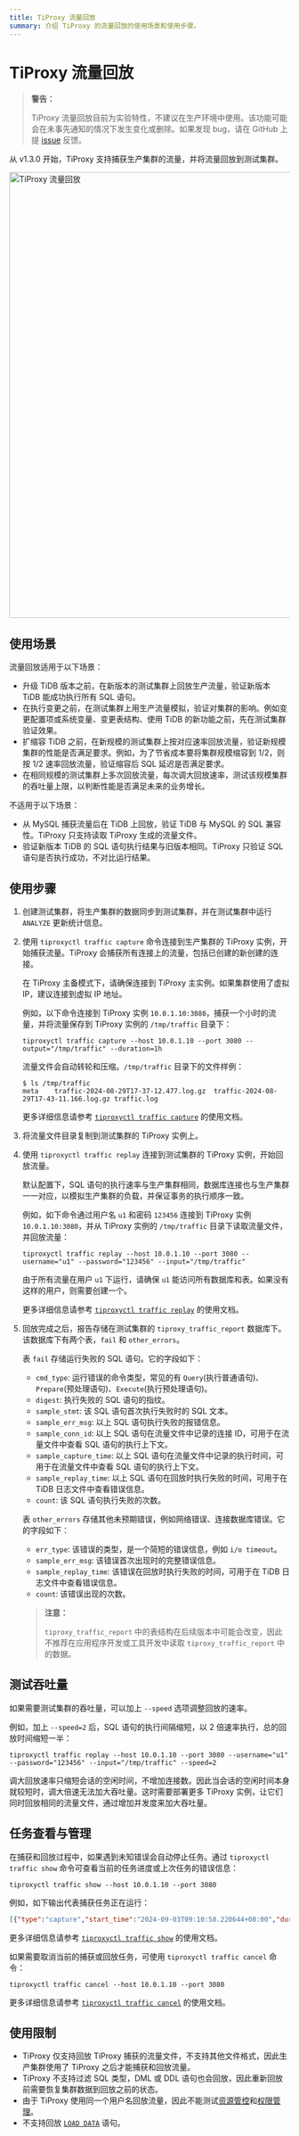 ```yaml
---
title: TiProxy 流量回放
summary: 介绍 TiProxy 的流量回放的使用场景和使用步骤。
---
```


# TiProxy 流量回放

> **警告：**
>
> TiProxy 流量回放目前为实验特性，不建议在生产环境中使用。该功能可能会在未事先通知的情况下发生变化或删除。如果发现 bug，请在 GitHub 上提 [issue](https://github.com/pingcap/tiproxy/issues) 反馈。

从 v1.3.0 开始，TiProxy 支持捕获生产集群的流量，并将流量回放到测试集群。

<img src="https://download.pingcap.com/images/docs-cn/tiproxy/tiproxy-traffic-replay.png" alt="TiProxy 流量回放" width="800" />

## 使用场景

流量回放适用于以下场景：

- 升级 TiDB 版本之前，在新版本的测试集群上回放生产流量，验证新版本 TiDB 能成功执行所有 SQL 语句。
- 在执行变更之前，在测试集群上用生产流量模拟，验证对集群的影响。例如变更配置项或系统变量、变更表结构、使用 TiDB 的新功能之前，先在测试集群验证效果。
- 扩缩容 TiDB 之前，在新规模的测试集群上按对应速率回放流量，验证新规模集群的性能是否满足要求。例如，为了节省成本要将集群规模缩容到 1/2，则按 1/2 速率回放流量，验证缩容后 SQL 延迟是否满足要求。
- 在相同规模的测试集群上多次回放流量，每次调大回放速率，测试该规模集群的吞吐量上限，以判断性能是否满足未来的业务增长。

不适用于以下场景：

- 从 MySQL 捕获流量后在 TiDB 上回放，验证 TiDB 与 MySQL 的 SQL 兼容性。TiProxy 只支持读取 TiProxy 生成的流量文件。
- 验证新版本 TiDB 的 SQL 语句执行结果与旧版本相同。TiProxy 只验证 SQL 语句是否执行成功，不对比运行结果。

## 使用步骤

1. 创建测试集群，将生产集群的数据同步到测试集群，并在测试集群中运行 `ANALYZE` 更新统计信息。
2. 使用 `tiproxyctl traffic capture` 命令连接到生产集群的 TiProxy 实例，开始捕获流量。TiProxy 会捕获所有连接上的流量，包括已创建的新创建的连接。

    在 TiProxy 主备模式下，请确保连接到 TiProxy 主实例。如果集群使用了虚拟 IP，建议连接到虚拟 IP 地址。

    例如，以下命令连接到 TiProxy 实例 `10.0.1.10:3080`，捕获一个小时的流量，并将流量保存到 TiProxy 实例的 `/tmp/traffic` 目录下：
    
    ```shell
    tiproxyctl traffic capture --host 10.0.1.10 --port 3080 --output="/tmp/traffic" --duration=1h
    ```

    流量文件会自动转轮和压缩。`/tmp/traffic` 目录下的文件样例：

    ```shell
    $ ls /tmp/traffic
    meta    traffic-2024-08-29T17-37-12.477.log.gz  traffic-2024-08-29T17-43-11.166.log.gz traffic.log
    ```
    
    更多详细信息请参考 [`tiproxyctl traffic capture`](/tiproxy/tiproxy-command-line-flags.md#traffic-capture) 的使用文档。

3. 将流量文件目录复制到测试集群的 TiProxy 实例上。
4. 使用 `tiproxyctl traffic replay` 连接到测试集群的 TiProxy 实例，开始回放流量。

    默认配置下，SQL 语句的执行速率与生产集群相同，数据库连接也与生产集群一一对应，以模拟生产集群的负载，并保证事务的执行顺序一致。

    例如，如下命令通过用户名 `u1` 和密码 `123456` 连接到 TiProxy 实例 `10.0.1.10:3080`，并从 TiProxy 实例的 `/tmp/traffic` 目录下读取流量文件，并回放流量：

    ```shell
    tiproxyctl traffic replay --host 10.0.1.10 --port 3080 --username="u1" --password="123456" --input="/tmp/traffic"
    ```

    由于所有流量在用户 `u1` 下运行，请确保 `u1` 能访问所有数据库和表。如果没有这样的用户，则需要创建一个。

    更多详细信息请参考 [`tiproxyctl traffic replay`](/tiproxy/tiproxy-command-line-flags.md#traffic-replay) 的使用文档。

5. 回放完成之后，报告存储在测试集群的 `tiproxy_traffic_report` 数据库下。该数据库下有两个表，`fail` 和 `other_errors`。

    表 `fail` 存储运行失败的 SQL 语句。它的字段如下：

    - `cmd_type`: 运行错误的命令类型，常见的有 `Query`(执行普通语句)、`Prepare`(预处理语句)、`Execute`(执行预处理语句)。
    - `digest`: 执行失败的 SQL 语句的指纹。
    - `sample_stmt`: 该 SQL 语句首次执行失败时的 SQL 文本。
    - `sample_err_msg`: 以上 SQL 语句执行失败的报错信息。
    - `sample_conn_id`: 以上 SQL 语句在流量文件中记录的连接 ID，可用于在流量文件中查看 SQL 语句的执行上下文。
    - `sample_capture_time`: 以上 SQL 语句在流量文件中记录的执行时间，可用于在流量文件中查看 SQL 语句的执行上下文。
    - `sample_replay_time`: 以上 SQL 语句在回放时执行失败的时间，可用于在 TiDB 日志文件中查看错误信息。
    - `count`: 该 SQL 语句执行失败的次数。

    表 `other_errors` 存储其他未预期错误，例如网络错误、连接数据库错误。它的字段如下：

    - `err_type`: 该错误的类型，是一个简短的错误信息，例如 `i/o timeout`。
    - `sample_err_msg`: 该错误首次出现时的完整错误信息。
    - `sample_replay_time`: 该错误在回放时执行失败的时间，可用于在 TiDB 日志文件中查看错误信息。
    - `count`: 该错误出现的次数。

    > **注意：**
    >
    > `tiproxy_traffic_report` 中的表结构在后续版本中可能会改变，因此不推荐在应用程序开发或工具开发中读取 `tiproxy_traffic_report` 中的数据。

## 测试吞吐量

如果需要测试集群的吞吐量，可以加上 `--speed` 选项调整回放的速率。

例如，加上 `--speed=2` 后，SQL 语句的执行间隔缩短，以 2 倍速率执行，总的回放时间缩短一半：

```shell
tiproxyctl traffic replay --host 10.0.1.10 --port 3080 --username="u1" --password="123456" --input="/tmp/traffic" --speed=2
```

调大回放速率只缩短会话的空闲时间，不增加连接数。因此当会话的空闲时间本身就较短时，调大倍速无法加大吞吐量。这时需要部署更多 TiProxy 实例，让它们同时回放相同的流量文件，通过增加并发度来加大吞吐量。

## 任务查看与管理

在捕获和回放过程中，如果遇到未知错误会自动停止任务。通过 `tiproxyctl traffic show` 命令可查看当前的任务进度或上次任务的错误信息：

```shell
tiproxyctl traffic show --host 10.0.1.10 --port 3080
```

例如，如下输出代表捕获任务正在运行：

```json
[{"type":"capture","start_time":"2024-09-03T09:10:58.220644+08:00","duration":"2h","progress":"45%","status":"running"}]
```

更多详细信息请参考 [`tiproxyctl traffic show`](/tiproxy/tiproxy-command-line-flags.md#traffic-show) 的使用文档。

如果需要取消当前的捕获或回放任务，可使用 `tiproxyctl traffic cancel` 命令：

```shell
tiproxyctl traffic cancel --host 10.0.1.10 --port 3080
```

更多详细信息请参考 [`tiproxyctl traffic cancel`](/tiproxy/tiproxy-command-line-flags.md#traffic-cancel) 的使用文档。

## 使用限制

- TiProxy 仅支持回放 TiProxy 捕获的流量文件，不支持其他文件格式，因此生产集群使用了 TiProxy 之后才能捕获和回放流量。
- TiProxy 不支持过滤 SQL 类型，DML 或 DDL 语句也会回放，因此重新回放前需要恢复集群数据到回放之前的状态。
- 由于 TiProxy 使用同一个用户名回放流量，因此不能测试[资源管控](/tidb-resource-control.md)和[权限管理](/privilege-management.md)。
- 不支持回放 [`LOAD DATA`](/sql-statements/sql-statement-load-data.md) 语句。